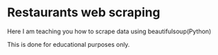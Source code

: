 # Restaurants web scraping
Here I am teaching you how to scrape data using beautifulsoup(Python)

This is done for educational purposes only. 
